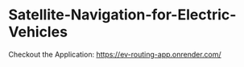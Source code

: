 # Satellite-Navigation-for-Electric-Vehicles

Checkout the Application: https://ev-routing-app.onrender.com/
